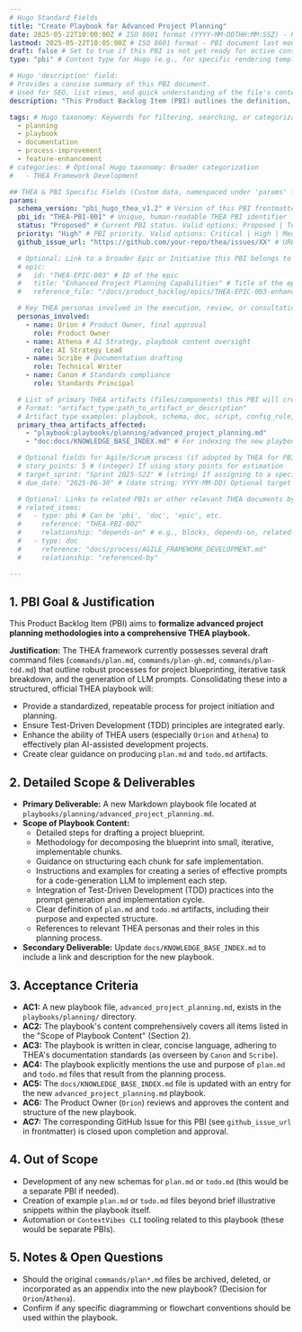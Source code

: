 ```yaml
---
# Hugo Standard Fields
title: "Create Playbook for Advanced Project Planning"
date: 2025-05-22T10:00:00Z # ISO 8601 format (YYYY-MM-DDTHH:MM:SSZ) - PBI document creation date
lastmod: 2025-05-22T10:05:00Z # ISO 8601 format - PBI document last modification date
draft: false # Set to true if this PBI is not yet ready for active consideration/publishing
type: "pbi" # Content type for Hugo (e.g., for specific rendering templates)

# Hugo 'description' field:
# Provides a concise summary of this PBI document.
# Used for SEO, list views, and quick understanding of the file's content.
description: "This Product Backlog Item (PBI) outlines the definition, scope, and acceptance criteria for creating a new THEA playbook focused on Advanced Project Planning. The playbook will integrate methodologies for blueprinting, iterative task breakdown, and LLM prompt generation."

tags: # Hugo taxonomy: Keywords for filtering, searching, or categorization
  - planning
  - playbook
  - documentation
  - process-improvement
  - feature-enhancement
# categories: # Optional Hugo taxonomy: Broader categorization
#   - THEA Framework Development

## THEA & PBI Specific Fields (Custom data, namespaced under 'params' for Hugo best practice)
params:
  schema_version: "pbi_hugo_thea_v1.2" # Version of this PBI frontmatter structure
  pbi_id: "THEA-PBI-001" # Unique, human-readable THEA PBI identifier
  status: "Proposed" # Current PBI status. Valid options: Proposed | To Do | In Progress | In Review | Done | Deferred | Archived
  priority: "High" # PBI priority. Valid options: Critical | High | Medium | Low
  github_issue_url: "https://github.com/your-repo/thea/issues/XX" # URL of the corresponding GitHub Issue for tracking and discussion

  # Optional: Link to a broader Epic or Initiative this PBI belongs to
  # epic:
  #   id: "THEA-EPIC-003" # ID of the epic
  #   title: "Enhanced Project Planning Capabilities" # Title of the epic
  #   reference_file: "/docs/product_backlog/epics/THEA-EPIC-003-enhanced-planning.md" # Optional link to an epic definition file

  # Key THEA personas involved in the execution, review, or consultation for this PBI
  personas_involved:
    - name: Orion # Product Owner, final approval
      role: Product Owner
    - name: Athena # AI Strategy, playbook content oversight
      role: AI Strategy Lead
    - name: Scribe # Documentation drafting
      role: Technical Writer
    - name: Canon # Standards compliance
      role: Standards Principal

  # List of primary THEA artifacts (files/components) this PBI will create or modify.
  # Format: "artifact_type:path_to_artifact_or_description"
  # Artifact_type examples: playbook, schema, doc, script, config_rule, airules_update, guideline
  primary_thea_artifacts_affected:
    - "playbook:playbooks/planning/advanced_project_planning.md"
    - "doc:docs/KNOWLEDGE_BASE_INDEX.md" # For indexing the new playbook

  # Optional fields for Agile/Scrum process (if adopted by THEA for PBIs)
  # story_points: 5 # (integer) If using story points for estimation
  # target_sprint: "Sprint 2025-S22" # (string) If assigning to a specific sprint
  # due_date: "2025-06-30" # (date string: YYYY-MM-DD) Optional target completion date

  # Optional: Links to related PBIs or other relevant THEA documents by their pbi_id or file path
  # related_items:
  #   - type: pbi # Can be 'pbi', 'doc', 'epic', etc.
  #     reference: "THEA-PBI-002"
  #     relationship: "depends-on" # e.g., blocks, depends-on, related-to
  #   - type: doc
  #     reference: "docs/process/AGILE_FRAMEWORK_DEVELOPMENT.md"
  #     relationship: "referenced-by"

---
```


## 1. PBI Goal & Justification

This Product Backlog Item (PBI) aims to **formalize advanced project planning methodologies into a comprehensive THEA playbook.**

**Justification:** The THEA framework currently possesses several draft command files (`commands/plan.md`, `commands/plan-gh.md`, `commands/plan-tdd.md`) that outline robust processes for project blueprinting, iterative task breakdown, and the generation of LLM prompts. Consolidating these into a structured, official THEA playbook will:

* Provide a standardized, repeatable process for project initiation and planning.
* Ensure Test-Driven Development (TDD) principles are integrated early.
* Enhance the ability of THEA users (especially `Orion` and `Athena`) to effectively plan AI-assisted development projects.
* Create clear guidance on producing `plan.md` and `todo.md` artifacts.

## 2. Detailed Scope & Deliverables

* **Primary Deliverable:** A new Markdown playbook file located at `playbooks/planning/advanced_project_planning.md`.
* **Scope of Playbook Content:**
  * Detailed steps for drafting a project blueprint.
  * Methodology for decomposing the blueprint into small, iterative, implementable chunks.
  * Guidance on structuring each chunk for safe implementation.
  * Instructions and examples for creating a series of effective prompts for a code-generation LLM to implement each step.
  * Integration of Test-Driven Development (TDD) practices into the prompt generation and implementation cycle.
  * Clear definition of `plan.md` and `todo.md` artifacts, including their purpose and expected structure.
  * References to relevant THEA personas and their roles in this planning process.
* **Secondary Deliverable:** Update `docs/KNOWLEDGE_BASE_INDEX.md` to include a link and description for the new playbook.

## 3. Acceptance Criteria

* **AC1:** A new playbook file, `advanced_project_planning.md`, exists in the `playbooks/planning/` directory.
* **AC2:** The playbook's content comprehensively covers all items listed in the "Scope of Playbook Content" (Section 2).
* **AC3:** The playbook is written in clear, concise language, adhering to THEA's documentation standards (as overseen by `Canon` and `Scribe`).
* **AC4:** The playbook explicitly mentions the use and purpose of `plan.md` and `todo.md` files that result from the planning process.
* **AC5:** The `docs/KNOWLEDGE_BASE_INDEX.md` file is updated with an entry for the new `advanced_project_planning.md` playbook.
* **AC6:** The Product Owner (`Orion`) reviews and approves the content and structure of the new playbook.
* **AC7:** The corresponding GitHub Issue for this PBI (see `github_issue_url` in frontmatter) is closed upon completion and approval.

## 4. Out of Scope

* Development of any new schemas for `plan.md` or `todo.md` (this would be a separate PBI if needed).
* Creation of example `plan.md` or `todo.md` files beyond brief illustrative snippets within the playbook itself.
* Automation or `ContextVibes CLI` tooling related to this playbook (these would be separate PBIs).

## 5. Notes & Open Questions

* Should the original `commands/plan*.md` files be archived, deleted, or incorporated as an appendix into the new playbook? (Decision for `Orion`/`Athena`).
* Confirm if any specific diagramming or flowchart conventions should be used within the playbook.
